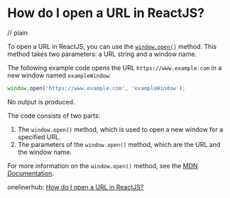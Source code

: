 # How do I open a URL in ReactJS?
// plain

To open a URL in ReactJS, you can use the [`window.open()`](https://developer.mozilla.org/en-US/docs/Web/API/Window/open) method. This method takes two parameters: a URL string and a window name.

The following example code opens the URL `https://www.example.com` in a new window named `exampleWindow`:

```js
window.open('https://www.example.com', 'exampleWindow');
```

No output is produced.

The code consists of two parts:

1. The `window.open()` method, which is used to open a new window for a specified URL.
2. The parameters of the `window.open()` method, which are the URL and the window name.

For more information on the `window.open()` method, see the [MDN Documentation](https://developer.mozilla.org/en-US/docs/Web/API/Window/open).

onelinerhub: [How do I open a URL in ReactJS?](https://onelinerhub.com/reactjs/how-do-i-open-a-url-in-reactjs)